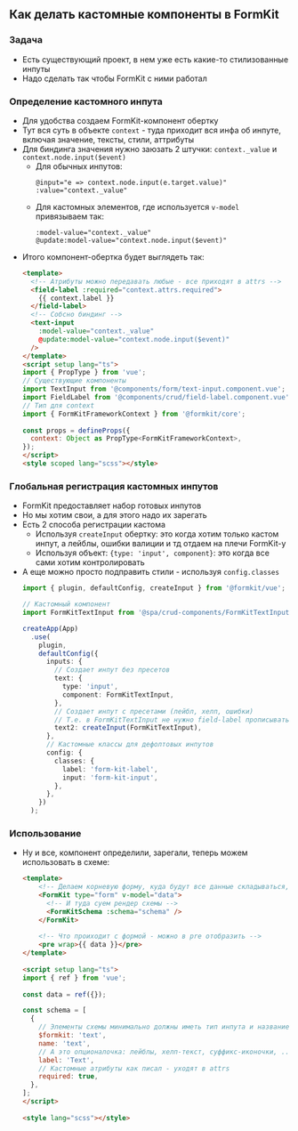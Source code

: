 ## Как делать кастомные компоненты в FormKit

### Задача

- Есть существующий проект, в нем уже есть какие-то стилизованные инпуты
- Надо сделать так чтобы FormKit с ними работал
### Определение кастомного инпута

- Для удобства создаем FormKit-компонент обертку
- Тут вся суть в объекте `context` - туда приходит вся инфа об инпуте, включая значение, тексты, стили, аттрибуты
- Для биндинга значения нужно заюзать 2 штучки: `context._value` и `context.node.input($event)`
	- Для обычных инпутов:
		```
		@input="e => context.node.input(e.target.value)"  
		:value="context._value"
		```
	- Для кастомных элементов, где используется `v-model` привязываем так:
		```vue
		:model-value="context._value"  
	    @update:model-value="context.node.input($event)"  
	    ```
- Итого компонент-обертка будет выглядеть так:
	```html
	<template>  
	  <!-- Атрибуты можно передавать любые - все приходят в attrs -->
	  <field-label :required="context.attrs.required">  
		{{ context.label }}  
	  </field-label>  
	  <!-- Собсно биндинг -->
	  <text-input  
		:model-value="context._value"  
		@update:model-value="context.node.input($event)"  
	  />  
	</template>  
	<script setup lang="ts">  
	import { PropType } from 'vue';  
	// Существующие компоненты 
	import TextInput from '@components/form/text-input.component.vue';  
	import FieldLabel from '@components/crud/field-label.component.vue';  
	// Тип для context
	import { FormKitFrameworkContext } from '@formkit/core';  
	  
	const props = defineProps({  
	  context: Object as PropType<FormKitFrameworkContext>,  
	});  
	</script>  
	<style scoped lang="scss"></style>
	```

### Глобальная регистрация кастомных инпутов

- FormKit предоставляет набор готовых инпутов
- Но мы хотим свои, а для этого надо их зарегать
- Есть 2 способа регистрации кастома
	- Используя `createInput` обертку: это когда хотим только кастом инпут, а лейблы, ошибки валиции и тд отдаем на плечи FormKit-у
	- Используя объект: `{type: 'input', component}`: это когда все сами хотим контролировать
- А еще можно просто подправить стили - используя `config.classes`
	```ts
	import { plugin, defaultConfig, createInput } from '@formkit/vue';
	
	// Кастомный компонент
	import FormKitTextInput from '@spa/crud-components/FormKitTextInput.vue';
	
	createApp(App)    
	  .use(  
		plugin,  
		defaultConfig({  
		  inputs: {  
			// Создает инпут без пресетов
			text: {  
			  type: 'input',  
			  component: FormKitTextInput,  
			},  
			// Создает инпут с пресетами (лейбл, хелп, ошибки)
			// Т.е. в FormKitTextInput не нужно field-label прописывать
			text2: createInput(FormKitTextInput),  
		  },  
		  // Кастомные классы для дефолтовых инпутов
		  config: {  
			classes: {  
			  label: 'form-kit-label',  
			  input: 'form-kit-input',  
			},  
		  },  
		})  
	  );
	```

### Использование

- Ну и все, компонент определили, зарегали, теперь можем использовать в схеме:
	```html
	<template>  
		<!-- Делаем корневую форму, куда будут все данные складываться, валидироваться и сабмититься -->
		<FormKit type="form" v-model="data">  
		  <!-- И туда суем рендер схемы -->
		  <FormKitSchema :schema="schema" />  
		</FormKit>  
		
		<!-- Что проиходит с формой - можно в pre отобразить -->
		<pre wrap>{{ data }}</pre>  
	</template>  
	  
	<script setup lang="ts">  
	import { ref } from 'vue';  
	  
	const data = ref({});  
	
	const schema = [  
	  {  
		// Элементы схемы минимально должны иметь тип инпута и название поля
		$formkit: 'text',  
		name: 'text',  
		// А это опционалочка: лейблы, хелп-текст, суффикс-иконочки, ...
		label: 'Text',  
		// Кастомные атрибуты как писал - уходят в attrs
		required: true,  
	  },  
	];  
	</script>  
	  
	<style lang="scss"></style>
	```

